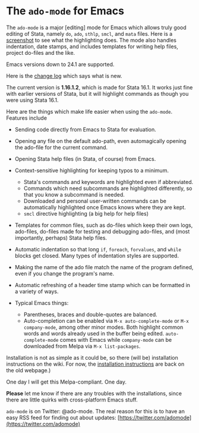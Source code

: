 # The `ado-mode` for Emacs

The `ado-mode` is a major [editing] mode for Emacs which allows truly good editing of Stata, namely `do`, `ado`, `sthlp`, `smcl`, and `mata` files. Here is a [screenshot](docs4github/ado_highlighting.png) to see what the highlighting does. The mode also handles indentation, date stamps, and includes templates for writing help files, project do-files and the like.

Emacs versions down to 24.1 are supported.

Here is the [change log](changes.md) which says what is new.

The current version is **1.16.1.2**, which is made for Stata 16.1. It works just fine with earlier versions of Stata, but it will highlight commands as though you were using Stata 16.1.

Here are the things which make life easier when using the `ado-mode`. Features include

* Sending code directly from Emacs to Stata for evaluation. 

* Opening any file on the default ado-path, even automagically opening the ado-file for the current command.

* Opening Stata help files (in Stata, of course) from Emacs. 

* Context-sensitive highlighting for keeping typos to a minimum.
  * Stata's commands and keywords are highlighted even if abbreviated.
  * Commands which need subcommands are highlighted differently, so that you know a subcommand is needed.
  * Downloaded and personal user-written commands can be automatically highlighted once Emacs knows where they are kept.
  * `smcl` directive highlighting (a big help for help files)

* Templates for common files, such as do-files which keep their own logs, ado-files, do-files made for testing and debugging ado-files, and (most importantly, perhaps) Stata help files.

* Automatic indentation so that long `if`, `foreach`, `forvalues`, and `while` blocks get closed. Many types of indentation styles are supported.

* Making the name of the ado file match the name of the program defined, even if you change the program's name.

* Automatic refreshing of a header time stamp which can be formatted in a variety of ways.

* Typical Emacs things:
  * Parentheses, braces and double-quotes are balanced.
  * Auto-completion can be enabled via `M-x auto-complete-mode` or `M-x company-mode`, among other minor modes. Both highlight common words and words already used in the buffer being edited. `auto-complete-mode` comes with Emacs while `company-mode` can be downloaded from Melpa via `M-x list-packages`. 

Installation is not as simple as it could be, so there (will be) installation instructions on the wiki. For now, the [installation instructions](http://louabill.org/Stata/ado-mode_install.html) are back on the old webpage.)

One day I will get this Melpa-compliant. One day.

**Please** let me know if there are any troubles with the installations, since there are little quirks with cross-platform Emacs stuff.

`ado-mode` is on Twitter: @ado-mode. The real reason for this is to have an easy RSS feed for finding out about updates: [https://twitter.com/adomode](https://twitter.com/adomode)
